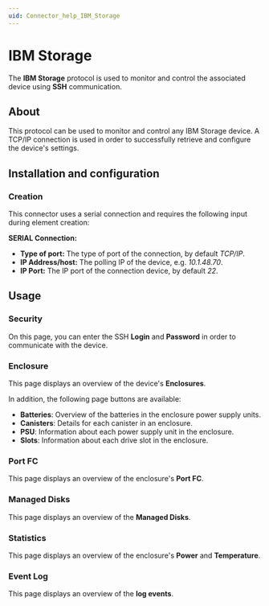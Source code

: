 ```yaml
---
uid: Connector_help_IBM_Storage
---
```


# IBM Storage

The **IBM Storage** protocol is used to monitor and control the associated device using **SSH** communication.

## About

This protocol can be used to monitor and control any IBM Storage device. A TCP/IP connection is used in order to successfully retrieve and configure the device's settings.

## Installation and configuration

### Creation

This connector uses a serial connection and requires the following input during element creation:

**SERIAL Connection:**

- **Type of port:** The type of port of the connection, by default *TCP/IP*.
- **IP Address/host:** The polling IP of the device, e.g. *10.1.48.70*.
- **IP Port:** The IP port of the connection device, by default *22*.

## Usage

### Security

On this page, you can enter the SSH **Login** and **Password** in order to communicate with the device.

### Enclosure

This page displays an overview of the device's **Enclosures**.

In addition, the following page buttons are available:

- **Batteries**: Overview of the batteries in the enclosure power supply units.
- **Canisters**: Details for each canister in an enclosure.
- **PSU**: Information about each power supply unit in the enclosure.
- **Slots**: Information about each drive slot in the enclosure.

### Port FC

This page displays an overview of the enclosure's **Port FC**.

### Managed Disks

This page displays an overview of the **Managed Disks**.

### Statistics

This page displays an overview of the enclosure's **Power** and **Temperature**.

### Event Log

This page displays an overview of the **log events**.
